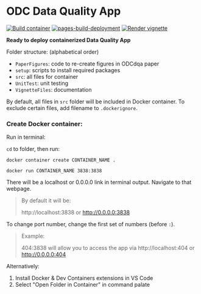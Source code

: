 # ODC Data Quality App

[![Build container](https://github.com/panorauma/ODCdqa/actions/workflows/build.yml/badge.svg)](https://github.com/panorauma/ODCdqa/actions/workflows/build.yml) [![pages-build-deployment](https://github.com/panorauma/ODCdqa/actions/workflows/pages/pages-build-deployment/badge.svg)](https://github.com/panorauma/ODCdqa/actions/workflows/pages/pages-build-deployment) [![Render vignette](https://github.com/panorauma/ODCdqa/actions/workflows/render.yml/badge.svg)](https://github.com/panorauma/ODCdqa/actions/workflows/render.yml)

__Ready to deploy containerized Data Quality App__

Folder structure: (alphabetical order)

- `PaperFigures`: code to re-create figures in ODCdqa paper
- `setup`: scripts to install required packages
- `src`: all files for container
- `UnitTest`: unit testing
- `VignetteFiles`: documentation

By default, all files in `src` folder will be included in Docker container. To exclude certain files, add filename to `.dockerignore`.

### Create Docker container:

Run in terminal:

`cd` to folder, then run:

```{shell}
docker container create CONTAINER_NAME .
```

```{shell}
docker run CONTAINER_NAME 3838:3838
```

There will be a localhost or 0.0.0.0 link in terminal output. Navigate to that webpage.

> By default it will be:
> 
> http://localhost:3838 or http://0.0.0.0:3838

To change port number, change the first set of numbers (before `:`).

> Example:
>
> 404:3838 will allow you to access the app via http://localhost:404 or http://0.0.0.0:404

Alternatively:

1. Install Docker & Dev Containers extensions in VS Code
1. Select "Open Folder in Container" in command palate
